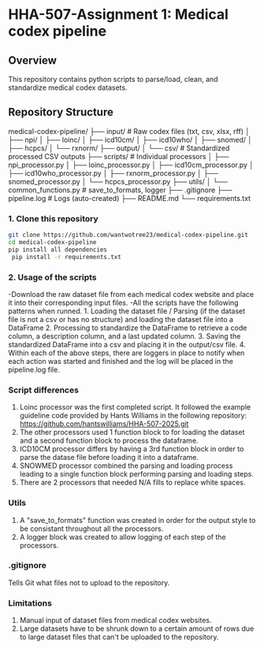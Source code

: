 # HHA-507-Assignment 1: Medical codex pipeline

## Overview
This repository contains python scripts to parse/load, clean, and standardize medical codex datasets.

## Repository Structure
medical-codex-pipeline/
├── input/ # Raw codex files (txt, csv, xlsx, rff)
│ ├── npi/
│ ├── loinc/
│ ├── icd10cm/
│ ├── icd10who/
│ ├── snomed/
│ ├── hcpcs/
│ └── rxnorm/
├── output/
│ └── csv/ # Standardized processed CSV outputs
├── scripts/ # Individual processors
│ ├── npi_processor.py
│ ├── loinc_processor.py
│ ├── icd10cm_processor.py
│ ├── icd10who_processor.py
│ ├── rxnorm_processor.py
│ ├── snomed_processor.py
│ └── hcpcs_processor.py
├── utils/
│ └── common_functions.py # save_to_formats, logger
├── .gitignore
├── pipeline.log # Logs (auto-created)
├── README.md
└── requirements.txt

### 1. Clone this repository
```bash
git clone https://github.com/wantwotree23/medical-codex-pipeline.git
cd medical-codex-pipeline
pip install all dependencies
 pip install -r requirements.txt
 ```

### 2. Usage of the scripts
-Download the raw dataset file from each medical codex website and place it into their corresponding input files.
-All the scripts have the following patterns when runned.
    1. Loading the dataset file / Parsing (if the dataset file is not a csv or has no structure) and loading the dataset file into a DataFrame
    2. Processing to standardize the DataFrame to retrieve a code column, a description column, and a last updated column.
    3. Saving the standardized DataFrame into a csv and placing it in the output/csv file.
    4. Within each of the above steps, there are loggers in place to notify when each action was started and finished and the log will be placed in the pipeline.log file.

### Script differences
1. Loinc processor was the first completed script. It followed the example guideline code provided by Hants Williams in the following repository: https://github.com/hantswilliams/HHA-507-2025.git
2. The other processors used 1 function block to for loading the dataset and a second function block to process the dataframe.
3. ICD10CM processor differs by having a 3rd function block in order to parse the datase file before loading it into a dataframe.
4. SNOWMED processor combined the parsing and loading process leading to a single function block performing parsing and loading steps.
5. There are 2 processors that needed N/A fills to replace white spaces.

### Utils
1. A "save_to_formats" function was created in order for the output style to be consistant throughout all the processors.
2. A logger block was created to allow logging of each step of the processors.

### .gitignore
Tells Git what files not to upload to the repository.

### Limitations
1. Manual input of dataset files from medical codex websites.
2. Large datasets have to be shrunk down to a certain amount of rows due to large dataset files that can't be uploaded to the repository.